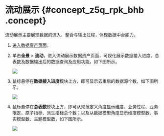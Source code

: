 # 流动展示 {#concept_z5q_rpk_bhb .concept}

流动展示主要展现数据的流入、整合与输出过程，体现数据中台能力。

1.  [进入数据资产页面](cn.zh-CN/用户指南/数据资产/数据资产概览.md#section_h3b_2wk_bhb)。
2.  单击**全景** \> **流动**，进入流动展示数据资产页面，可视化展示数据接入进度、总表数及数据输出后的数据查询及应用功能，如下图所示。

    ![](http://static-aliyun-doc.oss-cn-hangzhou.aliyuncs.com/assets/img/136673/155599253140663_zh-CN.png)

3.  鼠标悬停在**数据接入进度**模块上方，即可显示去重后的数据源个数，如下图所示。

    ![](http://static-aliyun-doc.oss-cn-hangzhou.aliyuncs.com/assets/img/136673/155599253140664_zh-CN.png)

4.  鼠标悬停在**总表数**模块上方，即可从规范定义角度显示维度、业务过程、业务限定、原子指标、派生指标总个数；以及从数据模型角度显示维度模型数、事实模型数、主题模型数，如下图所示。

    ![](http://static-aliyun-doc.oss-cn-hangzhou.aliyuncs.com/assets/img/136673/155599253140665_zh-CN.png)



